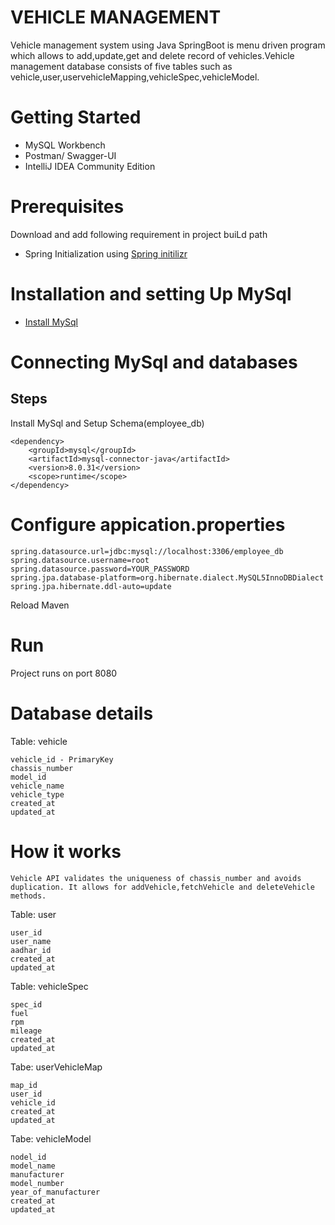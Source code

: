 # VEHICLE MANAGEMENT

Vehicle management system using Java SpringBoot is menu driven program which allows to add,update,get and delete record of vehicles.Vehicle management database consists of five tables such as vehicle,user,uservehicleMapping,vehicleSpec,vehicleModel.

# Getting Started
* MySQL Workbench
* Postman/ Swagger-UI
* IntelliJ IDEA Community Edition
 
 # Prerequisites
Download and add following requirement in project buiLd path
* Spring Initialization using [Spring initilizr](https://start.spring.io/)

# Installation and setting Up MySql

*  [Install MySql](https://dev.mysql.com/doc/en/installing.html)


# Connecting MySql and databases

## Steps

Install MySql and Setup Schema(employee_db)
```
<dependency>
	<groupId>mysql</groupId>
	<artifactId>mysql-connector-java</artifactId>
	<version>8.0.31</version>
	<scope>runtime</scope>
</dependency>
```

# Configure appication.properties
```
spring.datasource.url=jdbc:mysql://localhost:3306/employee_db
spring.datasource.username=root
spring.datasource.password=YOUR_PASSWORD
spring.jpa.database-platform=org.hibernate.dialect.MySQL5InnoDBDialect
spring.jpa.hibernate.ddl-auto=update
```

Reload Maven


# Run
Project runs on port 8080


# Database details

Table: vehicle

```
vehicle_id - PrimaryKey
chassis_number
model_id
vehicle_name
vehicle_type
created_at
updated_at
```
# How it works

```
Vehicle API validates the uniqueness of chassis_number and avoids duplication. It allows for addVehicle,fetchVehicle and deleteVehicle methods.
```

Table: user

```
user_id
user_name
aadhar_id
created_at
updated_at

```

Table: vehicleSpec

```
spec_id
fuel
rpm
mileage
created_at
updated_at

```
Tabe: userVehicleMap

```
map_id
user_id
vehicle_id
created_at
updated_at
```
Tabe: vehicleModel

```
nodel_id
model_name
manufacturer
model_number
year_of_manufacturer
created_at
updated_at
```







